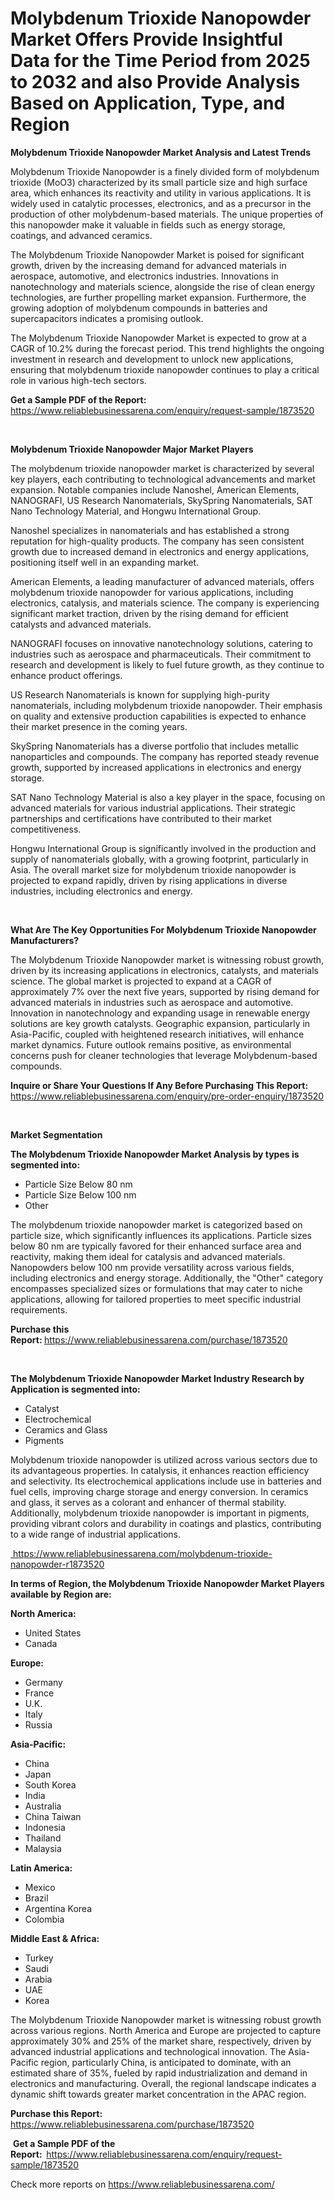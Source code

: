 <p><h1>Molybdenum Trioxide Nanopowder Market Offers Provide Insightful Data for the Time Period from 2025 to 2032 and also Provide Analysis Based on Application, Type, and Region</h1></p><p><strong>Molybdenum Trioxide Nanopowder Market Analysis and Latest Trends</strong></p>
<p><p>Molybdenum Trioxide Nanopowder is a finely divided form of molybdenum trioxide (MoO3) characterized by its small particle size and high surface area, which enhances its reactivity and utility in various applications. It is widely used in catalytic processes, electronics, and as a precursor in the production of other molybdenum-based materials. The unique properties of this nanopowder make it valuable in fields such as energy storage, coatings, and advanced ceramics.</p><p>The Molybdenum Trioxide Nanopowder Market is poised for significant growth, driven by the increasing demand for advanced materials in aerospace, automotive, and electronics industries. Innovations in nanotechnology and materials science, alongside the rise of clean energy technologies, are further propelling market expansion. Furthermore, the growing adoption of molybdenum compounds in batteries and supercapacitors indicates a promising outlook.</p><p>The Molybdenum Trioxide Nanopowder Market is expected to grow at a CAGR of 10.2% during the forecast period. This trend highlights the ongoing investment in research and development to unlock new applications, ensuring that molybdenum trioxide nanopowder continues to play a critical role in various high-tech sectors.</p></p>
<p><strong>Get a Sample PDF of the Report:&nbsp;</strong> <a href="https://www.reliablebusinessarena.com/enquiry/request-sample/1873520?utm_campaign=2930&utm_medium=2&utm_source=Github&utm_content=ia&utm_term=31032025&utm_id=molybdenum-trioxide-nanopowder">https://www.reliablebusinessarena.com/enquiry/request-sample/1873520</a></p>
<p>&nbsp;</p>
<p><strong>Molybdenum Trioxide Nanopowder Major Market Players</strong></p>
<p><p>The molybdenum trioxide nanopowder market is characterized by several key players, each contributing to technological advancements and market expansion. Notable companies include Nanoshel, American Elements, NANOGRAFI, US Research Nanomaterials, SkySpring Nanomaterials, SAT Nano Technology Material, and Hongwu International Group.</p><p>Nanoshel specializes in nanomaterials and has established a strong reputation for high-quality products. The company has seen consistent growth due to increased demand in electronics and energy applications, positioning itself well in an expanding market.</p><p>American Elements, a leading manufacturer of advanced materials, offers molybdenum trioxide nanopowder for various applications, including electronics, catalysis, and materials science. The company is experiencing significant market traction, driven by the rising demand for efficient catalysts and advanced materials.</p><p>NANOGRAFI focuses on innovative nanotechnology solutions, catering to industries such as aerospace and pharmaceuticals. Their commitment to research and development is likely to fuel future growth, as they continue to enhance product offerings.</p><p>US Research Nanomaterials is known for supplying high-purity nanomaterials, including molybdenum trioxide nanopowder. Their emphasis on quality and extensive production capabilities is expected to enhance their market presence in the coming years.</p><p>SkySpring Nanomaterials has a diverse portfolio that includes metallic nanoparticles and compounds. The company has reported steady revenue growth, supported by increased applications in electronics and energy storage.</p><p>SAT Nano Technology Material is also a key player in the space, focusing on advanced materials for various industrial applications. Their strategic partnerships and certifications have contributed to their market competitiveness.</p><p>Hongwu International Group is significantly involved in the production and supply of nanomaterials globally, with a growing footprint, particularly in Asia. The overall market size for molybdenum trioxide nanopowder is projected to expand rapidly, driven by rising applications in diverse industries, including electronics and energy.</p></p>
<p>&nbsp;</p>
<p><strong>What Are The Key Opportunities For Molybdenum Trioxide Nanopowder Manufacturers?</strong></p>
<p><p>The Molybdenum Trioxide Nanopowder market is witnessing robust growth, driven by its increasing applications in electronics, catalysts, and materials science. The global market is projected to expand at a CAGR of approximately 7% over the next five years, supported by rising demand for advanced materials in industries such as aerospace and automotive. Innovation in nanotechnology and expanding usage in renewable energy solutions are key growth catalysts. Geographic expansion, particularly in Asia-Pacific, coupled with heightened research initiatives, will enhance market dynamics. Future outlook remains positive, as environmental concerns push for cleaner technologies that leverage Molybdenum-based compounds.</p></p>
<p><strong>Inquire or Share Your Questions If Any Before Purchasing This Report:</strong> <a href="https://www.reliablebusinessarena.com/enquiry/pre-order-enquiry/1873520?utm_campaign=2930&utm_medium=2&utm_source=Github&utm_content=ia&utm_term=31032025&utm_id=molybdenum-trioxide-nanopowder">https://www.reliablebusinessarena.com/enquiry/pre-order-enquiry/1873520</a></p>
<p>&nbsp;</p>
<p><strong>Market Segmentation</strong></p>
<p><strong>The Molybdenum Trioxide Nanopowder Market Analysis by types is segmented into:</strong></p>
<p><ul><li>Particle Size Below 80 nm</li><li>Particle Size Below 100 nm</li><li>Other</li></ul></p>
<p><p>The molybdenum trioxide nanopowder market is categorized based on particle size, which significantly influences its applications. Particle sizes below 80 nm are typically favored for their enhanced surface area and reactivity, making them ideal for catalysis and advanced materials. Nanopowders below 100 nm provide versatility across various fields, including electronics and energy storage. Additionally, the "Other" category encompasses specialized sizes or formulations that may cater to niche applications, allowing for tailored properties to meet specific industrial requirements.</p></p>
<p><strong>Purchase this Report:&nbsp;</strong><a href="https://www.reliablebusinessarena.com/purchase/1873520?utm_campaign=2930&utm_medium=2&utm_source=Github&utm_content=ia&utm_term=31032025&utm_id=molybdenum-trioxide-nanopowder">https://www.reliablebusinessarena.com/purchase/1873520</a></p>
<p>&nbsp;</p>
<p><strong>The Molybdenum Trioxide Nanopowder Market Industry Research by Application is segmented into:</strong></p>
<p><ul><li>Catalyst</li><li>Electrochemical</li><li>Ceramics and Glass</li><li>Pigments</li></ul></p>
<p><p>Molybdenum trioxide nanopowder is utilized across various sectors due to its advantageous properties. In catalysis, it enhances reaction efficiency and selectivity. Its electrochemical applications include use in batteries and fuel cells, improving charge storage and energy conversion. In ceramics and glass, it serves as a colorant and enhancer of thermal stability. Additionally, molybdenum trioxide nanopowder is important in pigments, providing vibrant colors and durability in coatings and plastics, contributing to a wide range of industrial applications.</p></p>
<p><a href="https://www.reliablebusinessarena.com/molybdenum-trioxide-nanopowder-r1873520?utm_campaign=2930&utm_medium=2&utm_source=Github&utm_content=ia&utm_term=31032025&utm_id=molybdenum-trioxide-nanopowder">&nbsp;https://www.reliablebusinessarena.com/molybdenum-trioxide-nanopowder-r1873520</a></p>
<p><strong>In terms of Region, the Molybdenum Trioxide Nanopowder Market Players available by Region are:</strong></p>
<p>
    <p> <strong> North America: </strong>
        <ul>
            <li>United States</li>
            <li>Canada</li>
        </ul>
        </p> 
    <p> <strong> Europe: </strong>
        <ul>
            <li>Germany</li>
            <li>France</li>
            <li>U.K.</li>
            <li>Italy</li>
            <li>Russia</li>
        </ul>
        </p> 
    <p> <strong> Asia-Pacific: </strong>
        <ul>
            <li>China</li>
            <li>Japan</li>
            <li>South Korea</li>
            <li>India</li>
            <li>Australia</li>
            <li>China Taiwan</li>
            <li>Indonesia</li>
            <li>Thailand</li>
            <li>Malaysia</li>
        </ul>
        </p> 
    <p> <strong> Latin America: </strong>
        <ul>
            <li>Mexico</li>
            <li>Brazil</li>
            <li>Argentina Korea</li>
            <li>Colombia</li>
        </ul>
        </p> 
    <p> <strong> Middle East & Africa: </strong>
        <ul>
            <li>Turkey</li>
            <li>Saudi</li>
            <li>Arabia</li>
            <li>UAE</li>
            <li>Korea</li>
        </ul>
    </p>
    </p>
<p><p>The Molybdenum Trioxide Nanopowder market is witnessing robust growth across various regions. North America and Europe are projected to capture approximately 30% and 25% of the market share, respectively, driven by advanced industrial applications and technological innovation. The Asia-Pacific region, particularly China, is anticipated to dominate, with an estimated share of 35%, fueled by rapid industrialization and demand in electronics and manufacturing. Overall, the regional landscape indicates a dynamic shift towards greater market concentration in the APAC region.</p></p>
<p><strong>Purchase this Report: </strong><a href="https://www.reliablebusinessarena.com/purchase/1873520?utm_campaign=2930&utm_medium=2&utm_source=Github&utm_content=ia&utm_term=31032025&utm_id=molybdenum-trioxide-nanopowder">https://www.reliablebusinessarena.com/purchase/1873520</a></p>
<p>&nbsp;<strong>Get a Sample PDF of the Report:&nbsp;&nbsp;</strong><a href="https://www.reliablebusinessarena.com/enquiry/request-sample/1873520?utm_campaign=2930&utm_medium=2&utm_source=Github&utm_content=ia&utm_term=31032025&utm_id=molybdenum-trioxide-nanopowder">https://www.reliablebusinessarena.com/enquiry/request-sample/1873520</a></p>
<p><strong></strong></p>
<p>Check more reports on <a href="https://www.reliablebusinessarena.com/?utm_campaign=2930&utm_medium=2&utm_source=Github&utm_content=ia&utm_term=31032025&utm_id=molybdenum-trioxide-nanopowder">https://www.reliablebusinessarena.com/</a></p>
